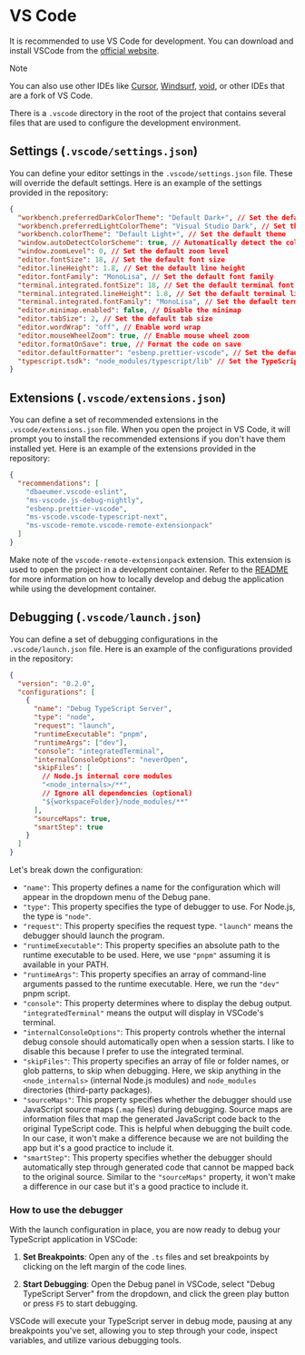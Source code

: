 # VS Code

It is recommended to use VS Code for development. You can download and install VSCode from the [official website](https://code.visualstudio.com/Download).

> [!NOTE]
> You can also use other IDEs like [Cursor](https://www.cursor.com/), [Windsurf](https://windsurf.com/), [void](https://voideditor.com/), or other IDEs that are a fork of VS Code.

There is a `.vscode` directory in the root of the project that contains several files that are used to configure the development environment.

## Settings (`.vscode/settings.json`)

You can define your editor settings in the `.vscode/settings.json` file. These will override the default settings. Here is an example of the settings provided in the repository:

```json
{
  "workbench.preferredDarkColorTheme": "Default Dark+", // Set the default dark theme
  "workbench.preferredLightColorTheme": "Visual Studio Dark", // Set the default light theme
  "workbench.colorTheme": "Default Light+", // Set the default theme
  "window.autoDetectColorScheme": true, // Automatically detect the color scheme
  "window.zoomLevel": 0, // Set the default zoom level
  "editor.fontSize": 18, // Set the default font size
  "editor.lineHeight": 1.8, // Set the default line height
  "editor.fontFamily": "MonoLisa", // Set the default font family
  "terminal.integrated.fontSize": 18, // Set the default terminal font size
  "terminal.integrated.lineHeight": 1.8, // Set the default terminal line height
  "terminal.integrated.fontFamily": "MonoLisa", // Set the default terminal font family
  "editor.minimap.enabled": false, // Disable the minimap
  "editor.tabSize": 2, // Set the default tab size
  "editor.wordWrap": "off", // Enable word wrap
  "editor.mouseWheelZoom": true, // Enable mouse wheel zoom
  "editor.formatOnSave": true, // Format the code on save
  "editor.defaultFormatter": "esbenp.prettier-vscode", // Set the default formatter
  "typescript.tsdk": "node_modules/typescript/lib" // Set the TypeScript SDK
}
```

## Extensions (`.vscode/extensions.json`)

You can define a set of recommended extensions in the `.vscode/extensions.json` file. When you open the project in VS Code, it will prompt you to install the recommended extensions if you don't have them installed yet. Here is an example of the extensions provided in the repository:

```json
{
  "recommendations": [
    "dbaeumer.vscode-eslint",
    "ms-vscode.js-debug-nightly",
    "esbenp.prettier-vscode",
    "ms-vscode.vscode-typescript-next",
    "ms-vscode-remote.vscode-remote-extensionpack"
  ]
}
```

Make note of the `vscode-remote-extensionpack` extension. This extension is used to open the project in a development container. Refer to the [README](../README.md) for more information on how to locally develop and debug the application while using the development container.

## Debugging (`.vscode/launch.json`)

You can define a set of debugging configurations in the `.vscode/launch.json` file. Here is an example of the configurations provided in the repository:

```json
{
  "version": "0.2.0",
  "configurations": [
    {
      "name": "Debug TypeScript Server",
      "type": "node",
      "request": "launch",
      "runtimeExecutable": "pnpm",
      "runtimeArgs": ["dev"],
      "console": "integratedTerminal",
      "internalConsoleOptions": "neverOpen",
      "skipFiles": [
        // Node.js internal core modules
        "<node_internals>/**",
        // Ignore all dependencies (optional)
        "${workspaceFolder}/node_modules/**"
      ],
      "sourceMaps": true,
      "smartStep": true
    }
  ]
}
```

Let's break down the configuration:

- `"name"`: This property defines a name for the configuration which will appear in the dropdown menu of the Debug pane.
- `"type"`: This property specifies the type of debugger to use. For Node.js, the type is `"node"`.
- `"request"`: This property specifies the request type. `"launch"` means the debugger should launch the program.
- `"runtimeExecutable"`: This property specifies an absolute path to the runtime executable to be used. Here, we use `"pnpm"` assuming it is available in your PATH.
- `"runtimeArgs"`: This property specifies an array of command-line arguments passed to the runtime executable. Here, we run the `"dev"` pnpm script.
- `"console"`: This property determines where to display the debug output. `"integratedTerminal"` means the output will display in VSCode's terminal.
- `"internalConsoleOptions"`: This property controls whether the internal debug console should automatically open when a session starts. I like to disable this because I prefer to use the integrated terminal.
- `"skipFiles"`: This property specifies an array of file or folder names, or glob patterns, to skip when debugging. Here, we skip anything in the `<node_internals>` (internal Node.js modules) and `node_modules` directories (third-party packages).
- `"sourceMaps"`: This property specifies whether the debugger should use JavaScript source maps (`.map` files) during debugging. Source maps are information files that map the generated JavaScript code back to the original TypeScript code. This is helpful when debugging the built code. In our case, it won't make a difference because we are not building the app but it's a good practice to include it.
- `"smartStep"`: This property specifies whether the debugger should automatically step through generated code that cannot be mapped back to the original source. Similar to the `"sourceMaps"` property, it won't make a difference in our case but it's a good practice to include it.

### How to use the debugger

With the launch configuration in place, you are now ready to debug your TypeScript application in VSCode:

1. **Set Breakpoints**: Open any of the `.ts` files and set breakpoints by clicking on the left margin of the code lines.

2. **Start Debugging**: Open the Debug panel in VSCode, select "Debug TypeScript Server" from the dropdown, and click the green play button or press `F5` to start debugging.

VSCode will execute your TypeScript server in debug mode, pausing at any breakpoints you've set, allowing you to step through your code, inspect variables, and utilize various debugging tools.
